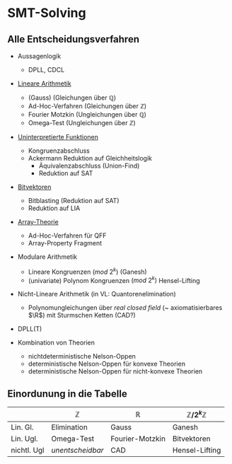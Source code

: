 # SMT-Solving
## Alle Entscheidungsverfahren

* Aussagenlogik
    * DPLL, CDCL

* [Lineare Arithmetik](lia.md)
    * (Gauss)          (Gleichungen über $\mathbb{Q}$)
    * Ad-Hoc-Verfahren (Gleichungen über $\mathbb{Z}$)
    * Fourier Motzkin  (Ungleichungen über $\mathbb{Q}$)
    * Omega-Test       (Ungleichungen über $\mathbb{Z}$)

* [Uninterpretierte Funktionen](uf.md)
    * Kongruenzabschluss
    * Ackermann Reduktion auf Gleichheitslogik
        * Äquivalenzabschluss (Union-Find)
        * Reduktion auf SAT

* [Bitvektoren](bitvec.md)
    * Bitblasting (Reduktion auf SAT)
    * Reduktion auf LIA

* [Array-Theorie](array.md)
    * Ad-Hoc-Verfahren für QFF
    * Array-Property Fragment

* Modulare Arithmetik
    * Lineare Kongruenzen $(mod\ 2^k)$ (Ganesh)
    * (univariate) Polynom Kongruenzen $(mod\ 2^k)$ Hensel-Lifting

* Nicht-Lineare Arithmetik (in VL: Quantorenelimination)
    * Polynomungleichungen über _real closed field_ (~ axiomatisierbares $\R$)
      mit Sturmschen Ketten (CAD?)

* DPLL(T)

* Kombination von Theorien
    * nichtdeterministische Nelson-Oppen
    * deterministische Nelson-Oppen für konvexe Theorien
    * deterministische Nelson-Oppen für nicht-konvexe Theorien


## Einordunung in die Tabelle

|             | $\mathbb{Z}$     | $\mathbb{R}$    | $\mathbb{Z}/2^k\mathbb{Z}$ |
|-------------|------------------|-----------------|----------------------------|
| Lin. Gl.    | Elimination      | Gauss           | Ganesh                     |
| Lin. Ugl.   | Omega-Test       | Fourier-Motzkin | Bitvektoren                |
| nichtl. Ugl | _unentscheidbar_ | CAD             | Hensel-Lifting             |
